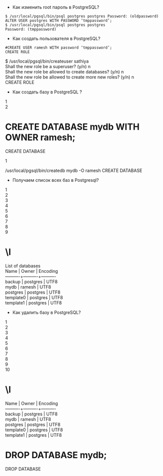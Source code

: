 -   Как изменить root пароль в PostgreSQL?
```
$ /usr/local/pgsql/bin/psql postgres postgres Password: (oldpassword)  
ALTER USER postgres WITH PASSWORD ‘tmppassword’;  
$ /usr/local/pgsql/bin/psql postgres postgres  
Password: (tmppassword)
```

-   Как создать пользователя в PostgreSQL?

```
#CREATE USER ramesh WITH password ‘tmppassword’;  
CREATE ROLE
```


$ /usr/local/pgsql/bin/createuser sathiya  
Shall the new role be a superuser? (y/n) n  
Shall the new role be allowed to create databases? (y/n) n  
Shall the new role be allowed to create more new roles? (y/n) n  
CREATE ROLE

-   Как создать базу в PostgreSQL ?

1  
2  

# CREATE DATABASE mydb WITH OWNER ramesh;  
CREATE DATABASE

1  

/usr/local/pgsql/bin/createdb mydb -O ramesh CREATE DATABASE

-   Получаем список всех баз в Postgresql?

1  
2  
3  
4  
5  
6  
7  
8  
9  

# \l  
List of databases  
Name | Owner | Encoding  
———-+———-+———-  
backup | postgres | UTF8  
mydb | ramesh | UTF8  
postgres | postgres | UTF8  
template0 | postgres | UTF8  
template1 | postgres | UTF8

-   Как удалить базу в PostgreSQL?

1  
2  
3  
4  
5  
6  
7  
8  
9  
10  

# \l  
Name | Owner | Encoding  
———-+———-+———-  
backup | postgres | UTF8  
mydb | ramesh | UTF8  
postgres | postgres | UTF8  
template0 | postgres | UTF8  
template1 | postgres | UTF8  
# DROP DATABASE mydb;  
DROP DATABASE